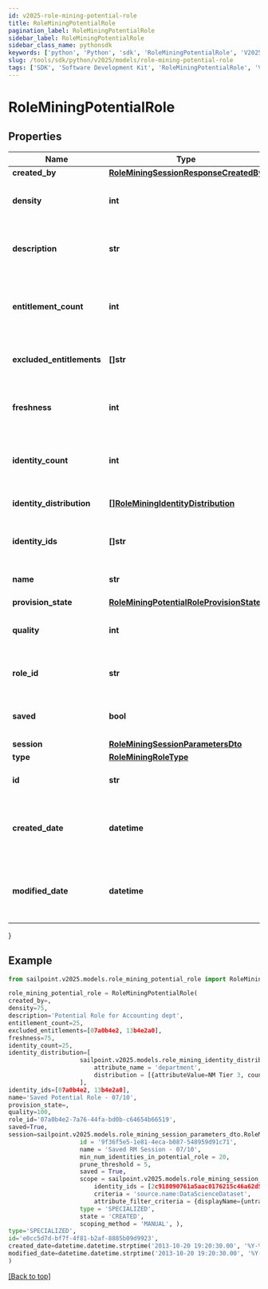 ```yaml
---
id: v2025-role-mining-potential-role
title: RoleMiningPotentialRole
pagination_label: RoleMiningPotentialRole
sidebar_label: RoleMiningPotentialRole
sidebar_class_name: pythonsdk
keywords: ['python', 'Python', 'sdk', 'RoleMiningPotentialRole', 'V2025RoleMiningPotentialRole'] 
slug: /tools/sdk/python/v2025/models/role-mining-potential-role
tags: ['SDK', 'Software Development Kit', 'RoleMiningPotentialRole', 'V2025RoleMiningPotentialRole']
---
```


# RoleMiningPotentialRole


## Properties

Name | Type | Description | Notes
------------ | ------------- | ------------- | -------------
**created_by** | [**RoleMiningSessionResponseCreatedBy**](role-mining-session-response-created-by) |  | [optional] 
**density** | **int** | The density of a potential role. | [optional] 
**description** | **str** | The description of a potential role. | [optional] 
**entitlement_count** | **int** | The number of entitlements in a potential role. | [optional] 
**excluded_entitlements** | **[]str** | The list of entitlement ids to be excluded. | [optional] 
**freshness** | **int** | The freshness of a potential role. | [optional] 
**identity_count** | **int** | The number of identities in a potential role. | [optional] 
**identity_distribution** | [**[]RoleMiningIdentityDistribution**](role-mining-identity-distribution) | Identity attribute distribution. | [optional] 
**identity_ids** | **[]str** | The list of ids in a potential role. | [optional] 
**name** | **str** | Name of the potential role. | [optional] 
**provision_state** | [**RoleMiningPotentialRoleProvisionState**](role-mining-potential-role-provision-state) |  | [optional] 
**quality** | **int** | The quality of a potential role. | [optional] 
**role_id** | **str** | The roleId of a potential role. | [optional] 
**saved** | **bool** | The potential role's saved status. | [optional] 
**session** | [**RoleMiningSessionParametersDto**](role-mining-session-parameters-dto) |  | [optional] 
**type** | [**RoleMiningRoleType**](role-mining-role-type) |  | [optional] 
**id** | **str** | Id of the potential role | [optional] 
**created_date** | **datetime** | The date-time when this potential role was created. | [optional] 
**modified_date** | **datetime** | The date-time when this potential role was modified. | [optional] 
}

## Example

```python
from sailpoint.v2025.models.role_mining_potential_role import RoleMiningPotentialRole

role_mining_potential_role = RoleMiningPotentialRole(
created_by=,
density=75,
description='Potential Role for Accounting dept',
entitlement_count=25,
excluded_entitlements=[07a0b4e2, 13b4e2a0],
freshness=75,
identity_count=25,
identity_distribution=[
                    sailpoint.v2025.models.role_mining_identity_distribution.RoleMiningIdentityDistribution(
                        attribute_name = 'department', 
                        distribution = [{attributeValue=NM Tier 3, count=6}], )
                    ],
identity_ids=[07a0b4e2, 13b4e2a0],
name='Saved Potential Role - 07/10',
provision_state=,
quality=100,
role_id='07a0b4e2-7a76-44fa-bd0b-c64654b66519',
saved=True,
session=sailpoint.v2025.models.role_mining_session_parameters_dto.RoleMiningSessionParametersDto(
                    id = '9f36f5e5-1e81-4eca-b087-548959d91c71', 
                    name = 'Saved RM Session - 07/10', 
                    min_num_identities_in_potential_role = 20, 
                    prune_threshold = 5, 
                    saved = True, 
                    scope = sailpoint.v2025.models.role_mining_session_scope.RoleMiningSessionScope(
                        identity_ids = [2c918090761a5aac0176215c46a62d58, 2c918090761a5aac01722015c46a62d42], 
                        criteria = 'source.name:DataScienceDataset', 
                        attribute_filter_criteria = {displayName={untranslated=Location: Miami}, ariaLabel={untranslated=Location: Miami}, data={displayName={translateKey=IDN.IDENTITY_ATTRIBUTES.LOCATION}, name=location, operator=EQUALS, values=[Miami]}}, ), 
                    type = 'SPECIALIZED', 
                    state = 'CREATED', 
                    scoping_method = 'MANUAL', ),
type='SPECIALIZED',
id='e0cc5d7d-bf7f-4f81-b2af-8885b09d9923',
created_date=datetime.datetime.strptime('2013-10-20 19:20:30.00', '%Y-%m-%d %H:%M:%S.%f'),
modified_date=datetime.datetime.strptime('2013-10-20 19:20:30.00', '%Y-%m-%d %H:%M:%S.%f')
)

```
[[Back to top]](#) 

